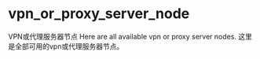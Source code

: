 # vpn_or_proxy_server_node
VPN或代理服务器节点
Here are all available vpn or proxy server nodes.
这里是全部可用的vpn或代理服务器节点。
